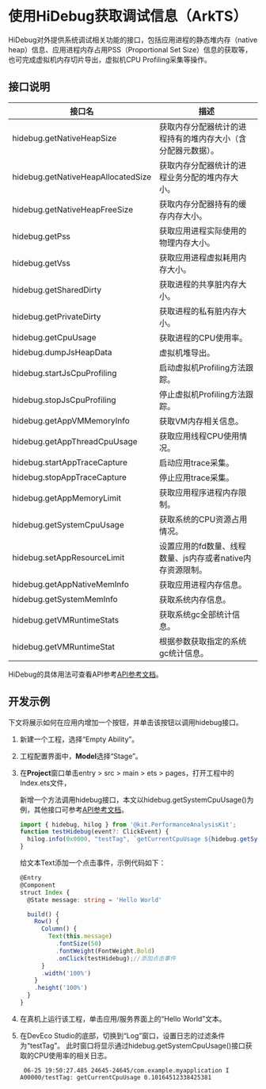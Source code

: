 # 使用HiDebug获取调试信息（ArkTS）

HiDebug对外提供系统调试相关功能的接口，包括应用进程的静态堆内存（native heap）信息、应用进程内存占用PSS（Proportional Set Size）信息的获取等，也可完成虚拟机内存切片导出，虚拟机CPU Profiling采集等操作。

## 接口说明

| 接口名                             | 描述                                                         |
| ---------------------------------- | ------------------------------------------------------------ |
| hidebug.getNativeHeapSize          | 获取内存分配器统计的进程持有的堆内存大小（含分配器元数据）。 |
| hidebug.getNativeHeapAllocatedSize | 获取内存分配器统计的进程业务分配的堆内存大小。               |
| hidebug.getNativeHeapFreeSize      | 获取内存分配器持有的缓存内存大小。                           |
| hidebug.getPss                     | 获取应用进程实际使用的物理内存大小。                         |
| hidebug.getVss                     | 获取应用进程虚拟耗用内存大小。                               |
| hidebug.getSharedDirty             | 获取进程的共享脏内存大小。                                   |
| hidebug.getPrivateDirty            | 获取进程的私有脏内存大小。                                   |
| hidebug.getCpuUsage                | 获取进程的CPU使用率。                                        |
| hidebug.dumpJsHeapData             | 虚拟机堆导出。                                               |
| hidebug.startJsCpuProfiling        | 启动虚拟机Profiling方法跟踪。                                |
| hidebug.stopJsCpuProfiling         | 停止虚拟机Profiling方法跟踪。                                |
| hidebug.getAppVMMemoryInfo         | 获取VM内存相关信息。                                         |
| hidebug.getAppThreadCpuUsage       | 获取应用线程CPU使用情况。                                    |
| hidebug.startAppTraceCapture       | 启动应用trace采集。                                          |
| hidebug.stopAppTraceCapture        | 停止应用trace采集。                                          |
| hidebug.getAppMemoryLimit          | 获取应用程序进程内存限制。                                   |
| hidebug.getSystemCpuUsage          | 获取系统的CPU资源占用情况。                                  |
| hidebug.setAppResourceLimit        | 设置应用的fd数量、线程数量、js内存或者native内存资源限制。   |
| hidebug.getAppNativeMemInfo        | 获取应用进程内存信息。                                       |
| hidebug.getSystemMemInfo           | 获取系统内存信息。                                           |
| hidebug.getVMRuntimeStats          | 获取系统gc全部统计信息。                                     |
| hidebug.getVMRuntimeStat           | 根据参数获取指定的系统gc统计信息。                           |

HiDebug的具体用法可查看API参考[API参考文档](../reference/apis-performance-analysis-kit/js-apis-hidebug.md)。

## 开发示例

下文将展示如何在应用内增加一个按钮，并单击该按钮以调用hidebug接口。

1. 新建一个工程，选择“Empty Ability”。

2. 工程配置界面中，**Model**选择“Stage”。

3. 在**Project**窗口单击entry &gt; src &gt; main &gt; ets &gt; pages，打开工程中的Index.ets文件，

   新增一个方法调用hidebug接口，本文以hidebug.getSystemCpuUsage()为例，其他接口可参考[API参考文档](../reference/apis-performance-analysis-kit/js-apis-hidebug.md)。

   ```ts
   import { hidebug, hilog } from '@kit.PerformanceAnalysisKit';
   function testHidebug(event?: ClickEvent) {
     hilog.info(0x0000, "testTag", `getCurrentCpuUsage ${hidebug.getSystemCpuUsage()}`);
   }
   ```

   给文本Text添加一个点击事件，示例代码如下：

   ```ts
   @Entry
   @Component
   struct Index {
     @State message: string = 'Hello World'
   
     build() {
       Row() {
         Column() {
           Text(this.message)
             .fontSize(50)
             .fontWeight(FontWeight.Bold)
             .onClick(testHidebug);//添加点击事件
         }
         .width('100%')
       }
       .height('100%')
     }
   }
   ```

4. 在真机上运行该工程，单击应用/服务界面上的“Hello World”文本。

5. 在DevEco Studio的底部，切换到“Log”窗口，设置日志的过滤条件为“testTag”。
   此时窗口将显示通过hidebug.getSystemCpuUsage()接口获取的CPU使用率的相关日志。
   ```Text
	06-25 19:50:27.485 24645-24645/com.example.myapplication I A00000/testTag: getCurrentCpuUsage 0.10164512338425381 
   ```